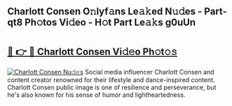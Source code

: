 ## Charlott Consen O𝚗lyf𝚊ns Le𝚊𝚔ed N𝚞𝚍es - Part-qt8 Ph𝚘tos Vi𝚍eo - H𝚘t Part Le𝚊𝚔s g0uUn

# <h2><a href="http://hf5dwp.feru.top/?c=Charlott+Consen">🔗 👉 🔴 Charlott Consen Vi𝚍𝚎o Ph𝚘t𝚘𝚜</a></h2>

[![Charlott Consen Nu𝚍𝚎s](https://i.imgur.com/0TWrTi3.gif)](http://hf5dwp.feru.top/?c=Charlott+Consen)
Social media influencer Charlott Consen and content creator renowned for their lifestyle and dance-inspired content. Charlott Consen public image is one of resilience and perseverance, but he's also known for his sense of humor and lightheartedness. 
